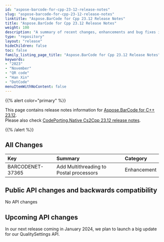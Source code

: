 ```yaml
---
id: "aspose-barcode-for-cpp-23-12-release-notes"
slug: "aspose-barcode-for-cpp-23-12-release-notes"
linktitle: "Aspose.BarCode for Cpp 23.12 Release Notes"
title: "Aspose.BarCode for Cpp 23.12 Release Notes"
weight: 100
description: "A summary of recent changes, enhancements and bug fixes in Aspose.BarCode for C++ 23.12 release."
type: "repository"
layout: "release"
hideChildren: false
toc: false
family_listing_page_title: "Aspose.BarCode for Cpp 23.12 Release Notes"
keywords:
- "2023"
- "November"
- "QR code"
- "Han Xin"
- "DotCode"
menuItemWithNoContent: false
---
```


{{% alert color="primary" %}}

This page contains release notes information for [Aspose.BarCode for C++ 23.12](https://releases.aspose.com/barcode/cpp/new-releases/aspose.barcode-for-c++-23.12/).  
Please also check [CodePorting.Native Cs2Cpp 23.12 release notes](https://docs.codeporting.com/translator/cs2cpp/release-notes/2023/codeporting-translator-cs2cpp-23-12/).

{{% /alert %}}
## **All Changes**

|**Key**|**Summary**|**Category**|
| :- | :- | :- |
|BARCODENET-37365|Add Multithreading to Postal processors|Enhancement|

## Public API changes and backwards compatibility
No API changes

## Upcoming API changes
In our next release coming in January 2024, we plan to launch a big update for our QualitySettings API.